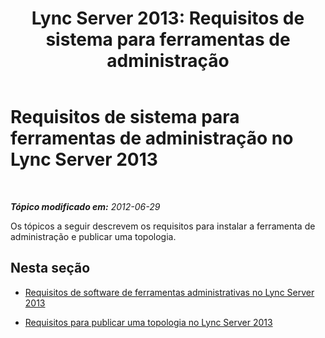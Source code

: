 ﻿---
title: 'Lync Server 2013: Requisitos de sistema para ferramentas de administração'
TOCTitle: Requisitos de sistema para ferramentas de administração
ms:assetid: 327d3f1f-651d-4bb2-8c08-89186ee8135e
ms:mtpsurl: https://technet.microsoft.com/pt-br/library/JJ204791(v=OCS.15)
ms:contentKeyID: 49306313
ms.date: 05/19/2016
mtps_version: v=OCS.15
ms.translationtype: HT
---

# Requisitos de sistema para ferramentas de administração no Lync Server 2013

 

_**Tópico modificado em:** 2012-06-29_

Os tópicos a seguir descrevem os requisitos para instalar a ferramenta de administração e publicar uma topologia.

## Nesta seção

  - [Requisitos de software de ferramentas administrativas no Lync Server 2013](lync-server-2013-administrative-tools-software-requirements.md)

  - [Requisitos para publicar uma topologia no Lync Server 2013](lync-server-2013-requirements-to-publish-a-topology.md)

